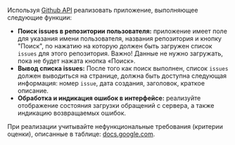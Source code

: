 Используя [Github API](https://developer.github.com) реализовать приложение, выполняющее следующие функции:

* **Поиск issues в репозитории пользователя:** приложение имеет поле для указания имени пользователя, названия репозитория и кнопку "Поиск", по нажатию на которую должен быть загружен список `issues` для этого репозитория. Важно! Данные не нужно загружать, пока не будет нажата кнопка «Поиск». 
* **Вывод списка issues:** После того как поиск выполнен, список `issues` должен выводиться на странице, должна быть доступна следующая информация: номер `issue`, дата создания, заголовок, краткое описание.
* **Обработка и индикация ошибок в интерфейсе:** реализуйте отображение состояния загрузки обращений с сервера, а также индикацию возвращаемых ошибок.

При реализации учитывайте нефункциональные требования (критерии оценки), описанные в таблице: [docs.google.com](https://docs.google.com/spreadsheets/d/1dEw_xUon3piYYU0LipH6WkpEdjbklas93zzF32y3TuQ/edit?usp=sharing).
